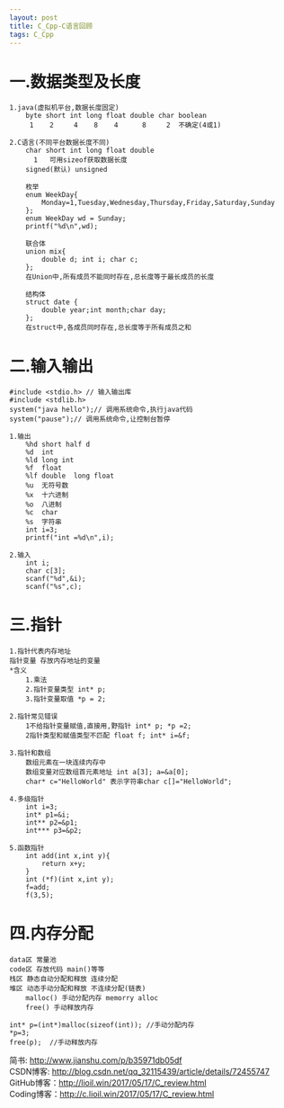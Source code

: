 ```yaml
---
layout: post
title: C_Cpp-C语言回顾
tags: C_Cpp
---
```

# 一.数据类型及长度
	1.java(虚拟机平台,数据长度固定) 
		byte short int long float double char boolean
		 1    2     4    8    4      8     2  不确定(4或1) 
	
	2.C语言(不同平台数据长度不同)
		char short int long float double
		  1   可用sizeof获取数据长度
		signed(默认) unsigned
		
		枚举
		enum WeekDay{
			Monday=1,Tuesday,Wednesday,Thursday,Friday,Saturday,Sunday
		};
		enum WeekDay wd = Sunday;
		printf("%d\n",wd);
		
		联合体
		union mix{ 
			double d; int i; char c; 
		};
		在Union中,所有成员不能同时存在,总长度等于最长成员的长度
		
		结构体
		struct date { 
			double year;int month;char day; 
		};		
		在struct中,各成员同时存在,总长度等于所有成员之和	
       
# 二.输入输出
	#include <stdio.h> // 输入输出库
	#include <stdlib.h>
	system("java hello");// 调用系统命令,执行java代码
	system("pause");// 调用系统命令,让控制台暂停
		
	1.输出
		%hd short half d 
		%d  int
		%ld long int
		%f  float
		%lf double  long float 
		%u  无符号数
		%x  十六进制
		%o  八进制
		%c  char
		%s  字符串
		int i=3;
		printf("int =%d\n",i);
		
	2.输入
		int i;
		char c[3];
		scanf("%d",&i);
		scanf("%s",c);
	
# 三.指针
	1.指针代表内存地址  
	指针变量 存放内存地址的变量  
	*含义 
		1.乘法   
		2.指针变量类型 int* p;
		3.指针变量取值 *p = 2;
		
	2.指针常见错误 
		1不给指针变量赋值,直接用,野指针 int* p; *p =2;
		2指针类型和赋值类型不匹配 float f; int* i=&f;
				
	3.指针和数组
		数组元素在一块连续内存中 
		数组变量对应数组首元素地址 int a[3]; a=&a[0];
		char* c="HelloWorld" 表示字符串char c[]="HelloWorld";
	
	4.多级指针
		int i=3;
		int* p1=&i;
		int** p2=&p1;
		int*** p3=&p2;	
	
	5.函数指针
		int add(int x,int y){    
			return x+y;
		}
		int (*f)(int x,int y);
		f=add;
		f(3,5); 
	
	
# 四.内存分配
	data区 常量池  
	code区 存放代码 main()等等
	栈区 静态自动分配和释放 连续分配
	堆区 动态手动分配和释放 不连续分配(链表)
		malloc() 手动分配内存 memorry alloc
		free() 手动释放内存
		
	int* p=(int*)malloc(sizeof(int)); //手动分配内存
	*p=3;
	free(p);  //手动释放内存

简书: http://www.jianshu.com/p/b35971db05df   
CSDN博客: http://blog.csdn.net/qq_32115439/article/details/72455747   
GitHub博客：http://lioil.win/2017/05/17/C_review.html   
Coding博客：http://c.lioil.win/2017/05/17/C_review.html